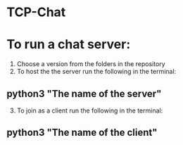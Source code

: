 # TCP-Chat

# To run a chat server:
1. Choose a version from the folders in the repository
2. To host the the server run the following in the terminal:
## python3 "The name of the server"
3. To join as a client run the following in the terminal:
## python3 "The name of the client"
